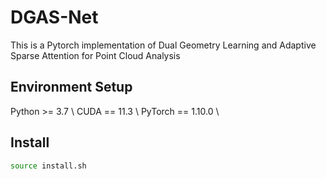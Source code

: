 # DGAS-Net
This is a Pytorch implementation of Dual Geometry Learning and Adaptive Sparse Attention for Point Cloud Analysis

## Environment Setup 
Python >= 3.7 \\
CUDA == 11.3 \\
PyTorch == 1.10.0 \\

## Install
```bash
source install.sh
